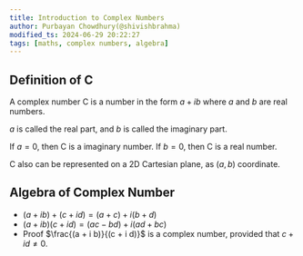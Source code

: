 ```yaml
---
title: Introduction to Complex Numbers
author: Purbayan Chowdhury(@shivishbrahma)
modified_ts: 2024-06-29 20:22:27
tags: [maths, complex numbers, algebra]
---
```


## Definition of C

A complex number C is a number in the form $a + i b$ where $a$ and $b$ are real numbers.

$a$ is called the real part, and $b$ is called the imaginary part.

If $a=0$, then C is a imaginary number. If $b=0$, then C is a real number.

C also can be represented on a 2D Cartesian plane, as ($a, b$) coordinate.

## Algebra of Complex Number

- $(a + i b) + (c + i d) = (a + c) + i (b + d)$
- $(a + i b)(c + i d) = (ac - bd) + i (ad + bc)$
- Proof $\frac{(a + i b)}{(c + i d)}$ is a complex number, provided that $c + i d \neq 0$.
